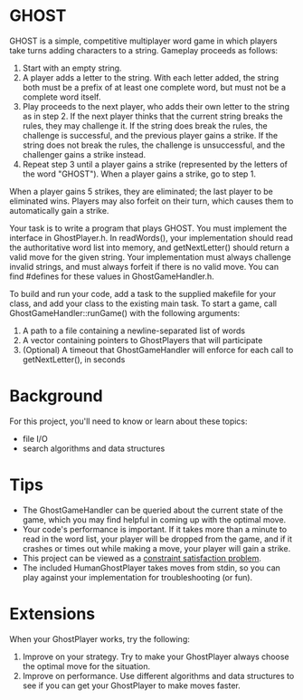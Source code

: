 # GHOST
GHOST is a simple, competitive multiplayer word game in which players take turns adding characters to a string. Gameplay proceeds as follows:

1. Start with an empty string.
2. A player adds a letter to the string. With each letter added, the string both must be a prefix of at least one complete word, but must not be a complete word itself.
3. Play proceeds to the next player, who adds their own letter to the string as in step 2. If the next player thinks that the current string breaks the rules, they may challenge it. If the string does break the rules, the challenge is successful, and the previous player gains a strike. If the string does not break the rules, the challenge is unsuccessful, and the challenger gains a strike instead.
4. Repeat step 3 until a player gains a strike (represented by the letters of the word "GHOST"). When a player gains a strike, go to step 1.

When a player gains 5 strikes, they are eliminated; the last player to be eliminated wins. Players may also forfeit on their turn, which causes them to automatically gain a strike.

Your task is to write a program that plays GHOST. You must implement the interface in GhostPlayer.h. In readWords(), your implementation should read the authoritative word list into memory, and getNextLetter() should return a valid move for the given string. Your implementation must always challenge invalid strings, and must always forfeit if there is no valid move. You can find #defines for these values in GhostGameHandler.h.

To build and run your code, add a task to the supplied makefile for your class, and add your class to the existing main task. To start a game, call GhostGameHandler::runGame() with the following arguments:

1. A path to a file containing a newline-separated list of words
2. A vector containing pointers to GhostPlayers that will participate
3. (Optional) A timeout that GhostGameHandler will enforce for each call to getNextLetter(), in seconds

# Background
For this project, you'll need to know or learn about these topics:

 * file I/O
 * search algorithms and data structures

# Tips
 * The GhostGameHandler can be queried about the current state of the game, which you may find helpful in coming up with the optimal move.
 * Your code's performance is important. If it takes more than a minute to read in the word list, your player will be dropped from the game, and if it crashes or times out while making a move, your player will gain a strike.
 * This project can be viewed as a [constraint satisfaction problem](https://en.wikipedia.org/wiki/Constraint_satisfaction_problem).
 * The included HumanGhostPlayer takes moves from stdin, so you can play against your implementation for troubleshooting (or fun).

# Extensions
When your GhostPlayer works, try the following:

1. Improve on your strategy. Try to make your GhostPlayer always choose the optimal move for the situation.
2. Improve on performance. Use different algorithms and data structures to see if you can get your GhostPlayer to make moves faster.
